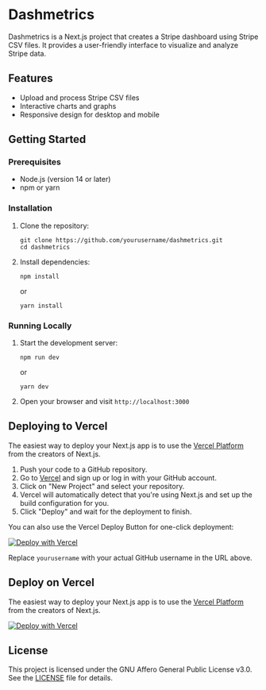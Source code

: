 # Dashmetrics

Dashmetrics is a Next.js project that creates a Stripe dashboard using Stripe CSV files. It provides a user-friendly interface to visualize and analyze Stripe data.

## Features

- Upload and process Stripe CSV files
- Interactive charts and graphs
- Responsive design for desktop and mobile

## Getting Started

### Prerequisites

- Node.js (version 14 or later)
- npm or yarn

### Installation

1. Clone the repository:

   ```
   git clone https://github.com/yourusername/dashmetrics.git
   cd dashmetrics
   ```

2. Install dependencies:
   ```
   npm install
   ```
   or
   ```
   yarn install
   ```

### Running Locally

1. Start the development server:

   ```
   npm run dev
   ```

   or

   ```
   yarn dev
   ```

2. Open your browser and visit `http://localhost:3000`

## Deploying to Vercel

The easiest way to deploy your Next.js app is to use the [Vercel Platform](https://vercel.com/new?utm_medium=default-template&filter=next.js&utm_source=create-next-app&utm_campaign=create-next-app-readme) from the creators of Next.js.

1. Push your code to a GitHub repository.
2. Go to [Vercel](https://vercel.com) and sign up or log in with your GitHub account.
3. Click on "New Project" and select your repository.
4. Vercel will automatically detect that you're using Next.js and set up the build configuration for you.
5. Click "Deploy" and wait for the deployment to finish.

You can also use the Vercel Deploy Button for one-click deployment:

[![Deploy with Vercel](https://vercel.com/button)](https://vercel.com/new/clone?repository-url=https://github.com/yourusername/dashmetrics)

Replace `yourusername` with your actual GitHub username in the URL above.

## Deploy on Vercel

The easiest way to deploy your Next.js app is to use the [Vercel Platform](https://vercel.com/new?utm_medium=default-template&filter=next.js&utm_source=create-next-app&utm_campaign=create-next-app-readme) from the creators of Next.js.

[![Deploy with Vercel](https://vercel.com/button)](https://vercel.com/new/clone?repository-url=https%3A%2F%2Fgithub.com%2Fyourusername%2Fdashmetrics)

## License

This project is licensed under the GNU Affero General Public License v3.0. See the [LICENSE](LICENSE) file for details.
